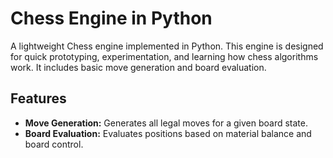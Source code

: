 # Chess Engine in Python

A lightweight Chess engine implemented in Python. This engine is designed for quick prototyping, experimentation, and learning how chess algorithms work. It includes basic move generation and board evaluation.

## Features

- **Move Generation:** Generates all legal moves for a given board state.
- **Board Evaluation:** Evaluates positions based on material balance and board control.
